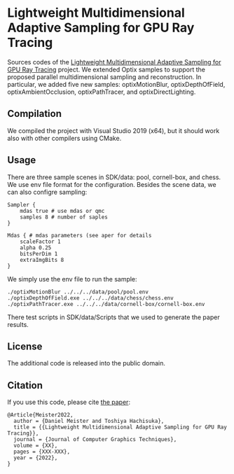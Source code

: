# Lightweight Multidimensional Adaptive Sampling for GPU Ray Tracing
Sources codes of the <a href="https://jcgt.org/published/XXXX/XX/XX">Lightweight Multidimensional Adaptive Sampling for GPU Ray Tracing</a> project. 
We extended Optix samples to support the proposed parallel multidimensional sampling and reconstruction. In particular, we added five new samples: optixMotionBlur, optixDepthOfField, optixAmbientOcclusion, optixPathTracer, and optixDirectLighting.

## Compilation
We compiled the project with Visual Studio 2019 (x64), but it should work also with other compilers using CMake.

## Usage
There are three sample scenes in SDK/data: pool, cornell-box, and chess. We use env file format for the configuration. Besides the scene data, we can also configre sampling:
```
Sampler {
    mdas true # use mdas or qmc
    samples 8 # number of saples
}

Mdas { # mdas parameters (see aper for details
    scaleFactor 1 
    alpha 0.25
    bitsPerDim 1
    extraImgBits 8 
}
```

We simply use the env file to run the sample:
```
./optixMotionBlur ../../../data/pool/pool.env
./optixDepthOfField.exe ../../../data/chess/chess.env
./optixPathTracer.exe ../../../data/cornell-box/cornell-box.env
```

There test scripts in SDK/data/Scripts that we used to generate the paper results.

## License
The additional code is released into the public domain. 

## Citation
If you use this code, please cite <a href="https://jcgt.org/published/XXXX/XX/XX">the paper</a>:
```
@Article{Meister2022,
  author = {Daniel Meister and Toshiya Hachisuka},
  title = {{Lightweight Multidimensional Adaptive Sampling for GPU Ray Tracing}},
  journal = {Journal of Computer Graphics Techniques},
  volume = {XX},
  pages = {XXX-XXX},
  year = {2022},
}
```
